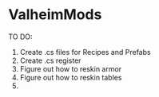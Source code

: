 # ValheimMods


TO DO: 

  1. Create .cs files for Recipes and Prefabs
  2. Create .cs register 
  3. Figure out how to reskin armor
  4. Figure out how to reskin tables
  5. 
